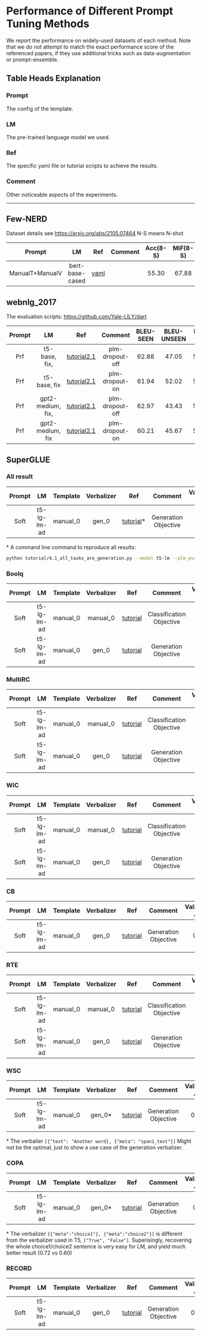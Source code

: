 # Performance of Different Prompt Tuning Methods

We report the performance on widely-used datasets of each method.
Note that we do not attempt to match the exact performance score of
the referenced papers, if they use additional tricks such as data-augmentation
or prompt-ensemble. 

## Table Heads Explanation
### Prompt
The config of the template.
### LM
The pre-trained language model we used.
### Ref
The specific yaml file or tutorial scripts to
achieve the results.
### Comment
Other noticeable aspects of the experiments.


-------

## Few-NERD

Dataset details see https://arxiv.org/abs/2105.07464
N-S means N-shot

|Prompt| LM| Ref |Comment | Acc(8-S) | MiF(8-S)|
|:------:|:------------:|:------------:|:-------:|:---------:|:-----------:|
|ManualT+ManualV| bert-base-cased|[yaml](../referenced_yamls/1107032409468965.yaml)| | 55.30| 67.88|




## webnlg_2017
The evaluation scripts: https://github.com/Yale-LILY/dart

| Prompt |      LM      |      Ref     | Comment | BLEU-SEEN | BLEU-UNSEEN | BLEU-ALL |
|:------:|:------------:|:------------:|:-------:|:---------:|:-----------:|:--------:|
|   Prf  | t5-base, fix, | [tutorial2.1](../tutorial/2.1_conditional_generation.py) |    plm-dropout-off      |   62.88   |    47.05    |   55.79  |
|   Prf  | t5-base, fix | [tutorial2.1](../tutorial/2.1_conditional_generation.py) |   plm-dropout-on      |   61.94   |    52.02    |   57.41  |
|    Prf |  gpt2-medium, fix,  |  [tutorial2.1](../tutorial/2.1_conditional_generation.py)    |  plm-dropout-off |    62.97       |    43.43     |      54.21     |
|    Prf |  gpt2-medium, fix |   [tutorial2.1](../tutorial/2.1_conditional_generation.py)   |  plm-dropout-on  |    60.21       |    45.67     |     53.66     |


## SuperGLUE


### All result
| Prompt | LM  | Template | Verbalizer | Ref | Comment | Validation Acc |
|:------:|:------------:|:------------:|:-------:|:---------:|:-----------:|:--------:|
| Soft | t5-lg-lm-ad| manual_0 | gen_0 | [tutorial](../tutorial/4.1_all_tasks_are_generation.py)\* | Generation Objective|  0.74 |

\*
A command line command to reproduce all results:
```bash
python tutorial/4.1_all_tasks_are_generation.py --model t5-lm --plm_eval_mode --dataset $datasetname --template_id 0 --verbalizer_id 0 --seed 100 --prompt_lr 0.3 --optimizer Adafactor --warmup_step_prompt 0 --max_steps 20000 --eval_every_steps 500
```

### Boolq
| Prompt | LM  | Template | Verbalizer | Ref | Comment | Validation Acc |
|:------:|:------------:|:------------:|:-------:|:---------:|:-----------:|:--------:|
| Soft | t5-lg-lm-ad| manual_0 | manual_0 | [tutorial](../tutorial/1.4_soft_template.py) | Classification Objective|  0.833|
| Soft | t5-lg-lm-ad| manual_0 | gen_0 | [tutorial](../tutorial/4.1_all_tasks_are_generation.py) | Generation Objective|  0.825|

### MultiRC
| Prompt | LM  | Template | Verbalizer | Ref | Comment | Validation Acc |
|:------:|:------------:|:------------:|:-------:|:---------:|:-----------:|:--------:|
| Soft | t5-lg-lm-ad| manual_0 | manual_0 | [tutorial](../tutorial/1.4_soft_template.py) | Classification Objective|  0.812|
| Soft | t5-lg-lm-ad| manual_0 | gen_0 | [tutorial](../tutorial/4.1_all_tasks_are_generation.py) | Generation Objective|  0.797 |

### WiC
| Prompt | LM  | Template | Verbalizer | Ref | Comment | Validation Acc |
|:------:|:------------:|:------------:|:-------:|:---------:|:-----------:|:--------:|
| Soft | t5-lg-lm-ad| manual_0 | manual_0 | [tutorial](../tutorial/1.4_soft_template.py) | Classification Objective|  0.701|
| Soft | t5-lg-lm-ad| manual_0 | gen_0 | [tutorial](../tutorial/4.1_all_tasks_are_generation.py) | Generation Objective|  0.650 |

### CB
| Prompt | LM  | Template | Verbalizer | Ref | Comment | Validation Acc |
|:------:|:------------:|:------------:|:-------:|:---------:|:-----------:|:--------:|
| Soft | t5-lg-lm-ad| manual_0 | gen_0 | [tutorial](../tutorial/4.1_all_tasks_are_generation.py) | Generation Objective|  0.75 |

### RTE
| Prompt | LM  | Template | Verbalizer | Ref | Comment | Validation Acc |
|:------:|:------------:|:------------:|:-------:|:---------:|:-----------:|:--------:|
| Soft | t5-lg-lm-ad| manual_0 | manual_0 | [tutorial](../tutorial/1.4_soft_template.py) | Classification Objective| 0.820 |
| Soft | t5-lg-lm-ad| manual_0 | gen_0 | [tutorial](../tutorial/4.1_all_tasks_are_generation.py) | Generation Objective|  0.794 |

### WSC
| Prompt | LM  | Template | Verbalizer | Ref | Comment | Validation Acc |
|:------:|:------------:|:------------:|:-------:|:---------:|:-----------:|:--------:|
| Soft | t5-lg-lm-ad| manual_0 | gen_0\* | [tutorial](../tutorial/4.1_all_tasks_are_generation.py) | Generation Objective|  0.625 |

\* The verbalier `[{"text": "Another word}, {"meta": "span1_text"}]` Might not be the optimal, just to show a use case of the generation verbalizer.

### COPA
| Prompt | LM  | Template | Verbalizer | Ref | Comment | Validation Acc |
|:------:|:------------:|:------------:|:-------:|:---------:|:-----------:|:--------:|
| Soft | t5-lg-lm-ad| manual_0 | gen_0\*| [tutorial](../tutorial/4.1_all_tasks_are_generation.py) | Generation Objective|  0.72 |

\* The verbalizer `[{"meta":"choice1"}, {"meta":"choice2"}]` is different from the verbalizer used in T5, `["True", "False"]`. Superisingly, recovering the whole choice1/choice2 sentence is very easy for LM, and yield much better result (0.72 vs 0.60)

### RECORD
| Prompt | LM  | Template | Verbalizer | Ref | Comment | Validation Acc |
|:------:|:------------:|:------------:|:-------:|:---------:|:-----------:|:--------:|
| Soft | t5-lg-lm-ad| manual_0 | gen_0 | [tutorial](../tutorial/4.1_all_tasks_are_generation.py) | Generation Objective|  0.770 |





